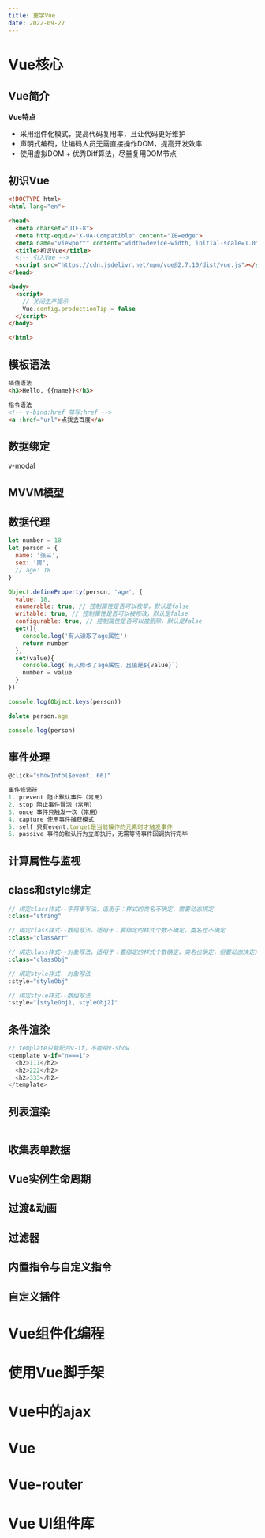 ```yaml
---
title: 重学Vue
date: 2022-09-27
---
```


# Vue核心

## Vue简介

**Vue特点**

* 采用组件化模式，提高代码复用率，且让代码更好维护
* 声明式编码，让编码人员无需直接操作DOM，提高开发效率
* 使用虚拟DOM + 优秀Diff算法，尽量复用DOM节点

## 初识Vue

```html
<!DOCTYPE html>
<html lang="en">

<head>
  <meta charset="UTF-8">
  <meta http-equiv="X-UA-Compatible" content="IE=edge">
  <meta name="viewport" content="width=device-width, initial-scale=1.0">
  <title>初识Vue</title>
  <!-- 引入Vue -->
  <script src="https://cdn.jsdelivr.net/npm/vue@2.7.10/dist/vue.js"></script>
</head>

<body>
  <script>
    // 关闭生产提示
    Vue.config.productionTip = false
  </script>
</body>

</html>
```

## 模板语法

```html
插值语法
<h3>Hello, {{name}}</h3>

指令语法
<!-- v-bind:href 简写:href -->
<a :href="url">点我去百度</a>
```

## 数据绑定

v-modal

## MVVM模型



## 数据代理

```js
let number = 18
let person = {
  name: '张三',
  sex: '男',
  // age: 18
}

Object.defineProperty(person, 'age', {
  value: 18,
  enumerable: true, // 控制属性是否可以枚举，默认是false
  writable: true, // 控制属性是否可以被修改，默认是false
  configurable: true, // 控制属性是否可以被删除，默认是false
  get(){
    console.log('有人读取了age属性')
    return number
  },
  set(value){
    console.log(`有人修改了age属性，且值是${value}`)
    number = value
  }
})

console.log(Object.keys(person))

delete person.age

console.log(person)
```

## 事件处理

```js
@click="showInfo($event, 66)"

事件修饰符
1. prevent 阻止默认事件（常用）
2. stop 阻止事件冒泡（常用）
3. once 事件只触发一次（常用）
4. capture 使用事件捕获模式
5. self 只有event.target是当前操作的元素时才触发事件
6. passive 事件的默认行为立即执行，无需等待事件回调执行完毕
```

## 计算属性与监视



## class和style绑定

```js
// 绑定class样式--字符串写法，适用于：样式的类名不确定，需要动态绑定
:class="string"

// 绑定class样式--数组写法，适用于：要绑定的样式个数不确定，类名也不确定
:class="classArr"

// 绑定class样式--对象写法，适用于：要绑定的样式个数确定，类名也确定，但要动态决定用不用
:class="classObj"

// 绑定style样式--对象写法
:style="styleObj"

// 绑定style样式--数组写法
:style="[styleObj1, styleObj2]"
```

## 条件渲染

```js
// template只能配合v-if，不能用v-show
<template v-if="n===1">
  <h2>111</h2>
  <h2>222</h2>
  <h2>333</h2>
</template>
```

## 列表渲染

```js

```

## 收集表单数据

## Vue实例生命周期

## 过渡&动画

## 过滤器

## 内置指令与自定义指令

## 自定义插件

# Vue组件化编程

# 使用Vue脚手架

# Vue中的ajax

# Vue

# Vue-router

# Vue UI组件库